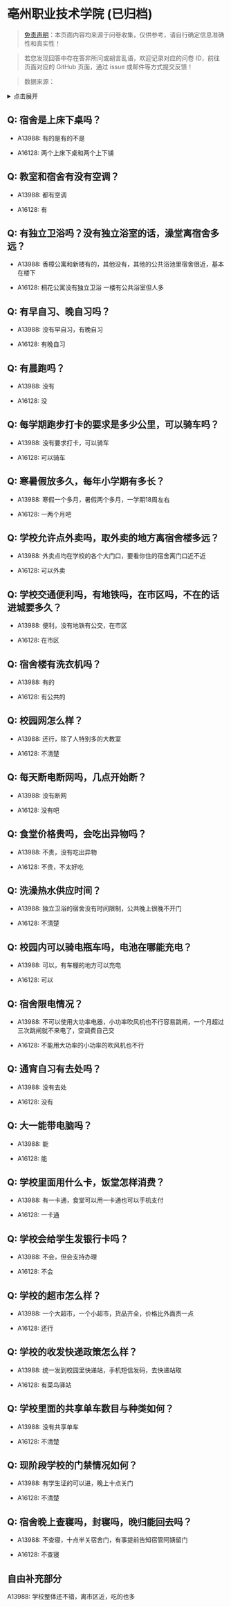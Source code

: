 # 亳州职业技术学院 (已归档)

> [免责声明](https://colleges.chat/#_3)：本页面内容均来源于问卷收集，仅供参考，请自行确定信息准确性和真实性！

> 若您发现回答中存在答非所问或胡言乱语，欢迎记录对应的问卷 ID，前往页面对应的 GitHub 页面，通过 issue 或邮件等方式提交反馈！

> 数据来源：

<details><summary>点击展开</summary>
<ul>
<li>A13988: 匿名 (2022 年 07 月)</li>
<li>A16128: 匿名 (2022 年 09 月)</li>
</ul>
</details>

## Q: 宿舍是上床下桌吗？

- A13988: 有的是有的不是

- A16128: 两个上床下桌和两个上下铺

## Q: 教室和宿舍有没有空调？

- A13988: 都有空调

- A16128: 有

## Q: 有独立卫浴吗？没有独立浴室的话，澡堂离宿舍多远？

- A13988: 香樟公寓和新楼有的，其他没有，其他的公共浴池里宿舍很近，基本在楼下

- A16128: 桐花公寓没有独立卫浴    一楼有公共浴室但人多

## Q: 有早自习、晚自习吗？

- A13988: 没有早自习，有晚自习

- A16128: 有晚自习

## Q: 有晨跑吗？

- A13988: 没有

- A16128: 没

## Q: 每学期跑步打卡的要求是多少公里，可以骑车吗？

- A13988: 没有要求打卡，可以骑车

- A16128: 可以骑车

## Q: 寒暑假放多久，每年小学期有多长？

- A13988: 寒假一个多月，暑假两个多月，一学期18周左右

- A16128: 一两个月吧

## Q: 学校允许点外卖吗，取外卖的地方离宿舍楼多远？

- A13988: 外卖点均在学校的各个大门口，要看你住的宿舍离门口近不近

- A16128: 可以外卖

## Q: 学校交通便利吗，有地铁吗，在市区吗，不在的话进城要多久？

- A13988: 便利，没有地铁有公交，在市区

- A16128: 在市区

## Q: 宿舍楼有洗衣机吗？

- A13988: 有的

- A16128: 有公共的

## Q: 校园网怎么样？

- A13988: 还行，除了人特别多的大教室

- A16128: 不清楚

## Q: 每天断电断网吗，几点开始断？

- A13988: 没有断网

- A16128: 没有吧

## Q: 食堂价格贵吗，会吃出异物吗？

- A13988: 不贵，没有吃出异物

- A16128: 不贵，不太好吃

## Q: 洗澡热水供应时间？

- A13988: 独立卫浴的宿舍没有时间限制，公共晚上很晚不开门

- A16128: 不清楚

## Q: 校园内可以骑电瓶车吗，电池在哪能充电？

- A13988: 可以，有车棚的地方可以充电

- A16128: 可以

## Q: 宿舍限电情况？

- A13988: 不可以使用大功率电器，小功率吹风机也不行容易跳闸，一个月超过三次跳闸就不来电了，空调费自己交

- A16128: 不能用大功率的小功率的吹风机也不行

## Q: 通宵自习有去处吗？

- A13988: 没有去处

- A16128: 没有

## Q: 大一能带电脑吗？

- A13988: 能

- A16128: 能

## Q: 学校里面用什么卡，饭堂怎样消费？

- A13988: 有一卡通，食堂可以用一卡通也可以手机支付

- A16128: 一卡通

## Q: 学校会给学生发银行卡吗？

- A13988: 不会，但会支持办理

- A16128: 不会

## Q: 学校的超市怎么样？

- A13988: 一个大超市，一个小超市，货品齐全，价格比外面贵一点

- A16128: 还行

## Q: 学校的收发快递政策怎么样？

- A13988: 统一发到校园里快递站，手机短信发码，去快递站取

- A16128: 有菜鸟驿站

## Q: 学校里面的共享单车数目与种类如何？

- A13988: 没有共享单车

- A16128: 不清楚

## Q: 现阶段学校的门禁情况如何？

- A13988: 有学生证的可以进，晚上十点关门

- A16128: 不清楚

## Q: 宿舍晚上查寝吗，封寝吗，晚归能回去吗？

- A13988: 不查寝，十点半关宿舍门，有事提前告知宿管阿姨留门

- A16128: 不查寝

## 自由补充部分

A13988: 学校整体还不错，离市区近，吃的也多